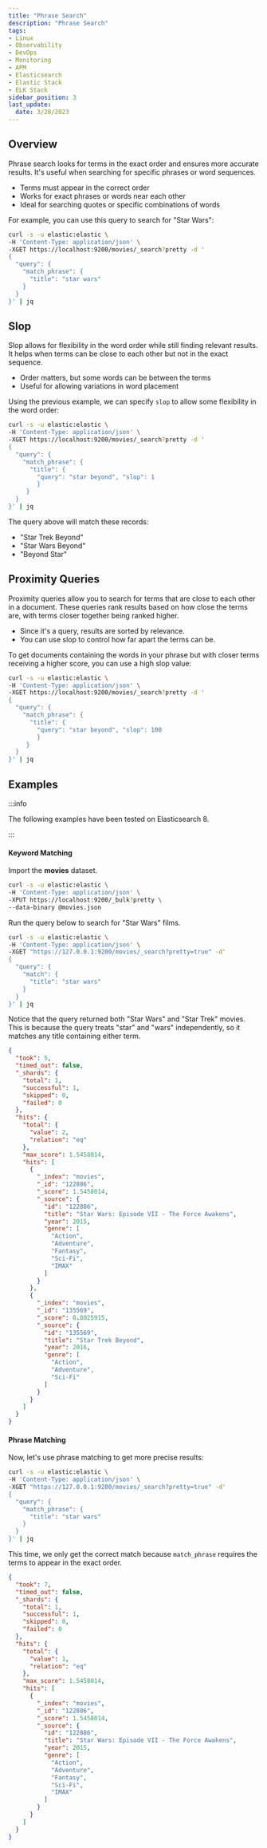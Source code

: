 ```yaml
---
title: "Phrase Search"
description: "Phrase Search"
tags: 
- Linux
- Observability
- DevOps
- Monitoring 
- APM
- Elasticsearch
- Elastic Stack
- ELK Stack
sidebar_position: 3
last_update:
  date: 3/28/2023
---
```


## Overview 

Phrase search looks for terms in the exact order and ensures more accurate results. It's useful when searching for specific phrases or word sequences.

- Terms must appear in the correct order  
- Works for exact phrases or words near each other  
- Ideal for searching quotes or specific combinations of words

For example, you can use this query to search for "Star Wars":

```bash
curl -s -u elastic:elastic \
-H 'Content-Type: application/json' \
-XGET https://localhost:9200/movies/_search?pretty -d '
{
  "query": {
    "match_phrase": {
      "title": "star wars"
    }
  }
}' | jq
```


## Slop 

Slop allows for flexibility in the word order while still finding relevant results. It helps when terms can be close to each other but not in the exact sequence.

- Order matters, but some words can be between the terms  
- Useful for allowing variations in word placement

Using the previous example, we can specify `slop` to allow some flexibility in the word order:

```bash
curl -s -u elastic:elastic \
-H 'Content-Type: application/json' \
-XGET https://localhost:9200/movies/_search?pretty -d '
{
  "query": {
    "match_phrase": {
      "title": {
        "query": "star beyond", "slop": 1
        }
     }
  }
}' | jq
```

The query above will match these records:

- "Star Trek Beyond"
- "Star Wars Beyond"
- "Beyond Star"

## Proximity Queries

Proximity queries allow you to search for terms that are close to each other in a document. These queries rank results based on how close the terms are, with terms closer together being ranked higher.

- Since it's a query, results are sorted by relevance.  
- You can use slop to control how far apart the terms can be.  

To get documents containing the words in your phrase but with closer terms receiving a higher score, you can use a high slop value:

```bash
curl -s -u elastic:elastic \
-H 'Content-Type: application/json' \
-XGET https://localhost:9200/movies/_search?pretty -d '
{
  "query": {
    "match_phrase": {
      "title": {
        "query": "star beyond", "slop": 100
        }
     }
  }
}' | jq
```

## Examples 

:::info 

The following examples have been tested on Elasticsearch 8.

:::


#### Keyword Matching

Import the **movies** dataset.

```bash
curl -s -u elastic:elastic \
-H 'Content-Type: application/json' \
-XPUT https://localhost:9200/_bulk?pretty \
--data-binary @movies.json 
```

Run the query below to search for "Star Wars" films.

```bash
curl -s -u elastic:elastic \
-H 'Content-Type: application/json' \
-XGET "https://127.0.0.1:9200/movies/_search?pretty=true" -d'
{
  "query": {
    "match": {
      "title": "star wars"
    }
  }
}' | jq
```

Notice that the query returned both "Star Wars" and "Star Trek" movies. This is because the query treats "star" and "wars" independently, so it matches any title containing either term. 

```json
{
  "took": 5,
  "timed_out": false,
  "_shards": {
    "total": 1,
    "successful": 1,
    "skipped": 0,
    "failed": 0
  },
  "hits": {
    "total": {
      "value": 2,
      "relation": "eq"
    },
    "max_score": 1.5458014,
    "hits": [
      {
        "_index": "movies",
        "_id": "122886",
        "_score": 1.5458014,
        "_source": {
          "id": "122886",
          "title": "Star Wars: Episode VII - The Force Awakens",
          "year": 2015,
          "genre": [
            "Action",
            "Adventure",
            "Fantasy",
            "Sci-Fi",
            "IMAX"
          ]
        }
      },
      {
        "_index": "movies",
        "_id": "135569",
        "_score": 0.8025915,
        "_source": {
          "id": "135569",
          "title": "Star Trek Beyond",
          "year": 2016,
          "genre": [
            "Action",
            "Adventure",
            "Sci-Fi"
          ]
        }
      }
    ]
  }
} 
```


#### Phrase Matching

Now, let's use phrase matching to get more precise results:

```bash
curl -s -u elastic:elastic \
-H 'Content-Type: application/json' \
-XGET "https://127.0.0.1:9200/movies/_search?pretty=true" -d'
{
  "query": {
    "match_phrase": {
      "title": "star wars"
    }
  }
}' | jq
```

This time, we only get the correct match because `match_phrase` requires the terms to appear in the exact order.

```json
{
  "took": 7,
  "timed_out": false,
  "_shards": {
    "total": 1,
    "successful": 1,
    "skipped": 0,
    "failed": 0
  },
  "hits": {
    "total": {
      "value": 1,
      "relation": "eq"
    },
    "max_score": 1.5458014,
    "hits": [
      {
        "_index": "movies",
        "_id": "122886",
        "_score": 1.5458014,
        "_source": {
          "id": "122886",
          "title": "Star Wars: Episode VII - The Force Awakens",
          "year": 2015,
          "genre": [
            "Action",
            "Adventure",
            "Fantasy",
            "Sci-Fi",
            "IMAX"
          ]
        }
      }
    ]
  }
} 
```

